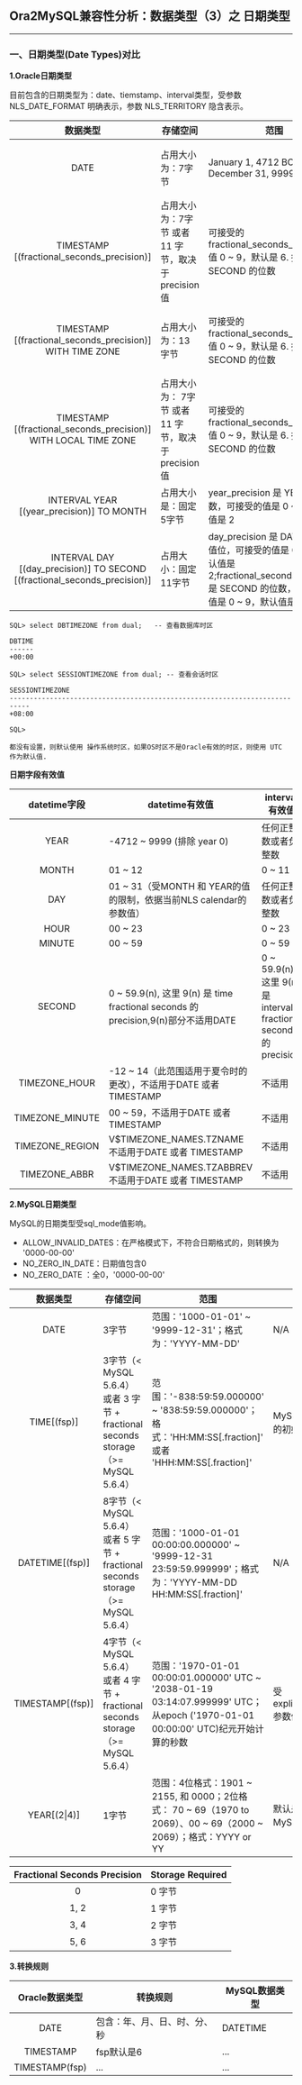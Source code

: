 ## Ora2MySQL兼容性分析：数据类型（3）之 日期类型
---

### 一、日期类型(Date Types)对比

**1.Oracle日期类型**

目前包含的日期类型为：date、tiemstamp、interval类型，受参数 NLS_DATE_FORMAT 明确表示，参数 NLS_TERRITORY 隐含表示。

|数据类型|存储空间|范围|说明|
|:-:|-|-|-|
|DATE|占用大小为：7字节|January 1, 4712 BC ~  December 31, 9999 AD|数据类型包含的日期字段：YEAR, MONTH, DAY, HOUR, MINUTE, 和 SECOND. 没有 fractional seconds 或者 时区|
|TIMESTAMP [(fractional_seconds_precision)]|占用大小为：7字节 或者 11 字节，取决于 precision值|可接受的 fractional_seconds_precision 值 0 ~ 9，默认是 6. 指的是 SECOND 的位数|数据类型包含的日期字段：YEAR, MONTH, DAY, HOUR, MINUTE, 和 SECOND. 包含fractional seconds 但是没有 时区|
|TIMESTAMP [(fractional_seconds_precision)] WITH TIME ZONE|占用大小为：13 字节|可接受的 fractional_seconds_precision 值 0 ~ 9，默认是 6. 指的是 SECOND 的位数|数据类型包含的日期字段：YEAR, MONTH, DAY, HOUR, MINUTE, SECOND, TIMEZONE_HOUR, 和 TIMEZONE_MINUTE. 包含 fractional seconds 和 明确时区|
|TIMESTAMP [(fractional_seconds_precision)] WITH LOCAL TIME ZONE|占用大小为： 7字节 或者 11 字节，取决于 precision值|可接受的 fractional_seconds_precision 值 0 ~ 9，默认是 6. 指的是 SECOND 的位数|对时区信息敏感|
|INTERVAL YEAR [(year_precision)] TO MONTH|占用大小是：固定 5字节|year_precision 是 YEAR的位数，可接受的值是 0 ~ 9，默认值是 2|获取数据：EXTRACT(YEAR\|MONTH FROM YEAR TO MONTH)|
|INTERVAL DAY [(day_precision)] TO SECOND [(fractional_seconds_precision)]|占用大小：固定 11字节|day_precision 是 DAY的最大数值位，可接受的值是 0 ~ 9，默认值是 2;fractional_seconds_precision 是 SECOND 的位数，可接受的值是 0 ~ 9，默认值是 6|EXTRACT(DAY\|HOUR\|MINUTE\|SECOND FROM DAY TO SECOND)|

```
SQL> select DBTIMEZONE from dual;   -- 查看数据库时区

DBTIME
------
+00:00

SQL> select SESSIONTIMEZONE from dual; -- 查看会话时区

SESSIONTIMEZONE
---------------------------------------------------------------------------
+08:00

SQL> 

都没有设置，则默认使用 操作系统时区，如果OS时区不是Oracle有效的时区，则使用 UTC 作为默认值.
```

**日期字段有效值**

|datetime字段|datetime有效值|interval有效值|
|:-:|-|-|
|YEAR|-4712 ~ 9999 (排除 year 0)|任何正整数或者负整数|
|MONTH|01 ~ 12|0 ~ 11|
|DAY|01 ~ 31（受MONTH 和 YEAR的值的限制，依据当前NLS calendar的参数值）|任何正整数或者负整数|
|HOUR|00 ~ 23|0 ~ 23| 
|MINUTE|00 ~ 59|0 ~ 59|
|SECOND|0 ~ 59.9(n), 这里 9(n) 是 time fractional seconds 的precision,9(n)部分不适用DATE|0 ~ 59.9(n), 这里 9(n) 是 interval fractional seconds 的precision|
|TIMEZONE_HOUR|-12 ~ 14（此范围适用于夏令时的更改），不适用于DATE 或者 TIMESTAMP|不适用|
|TIMEZONE_MINUTE|00 ~ 59，不适用于DATE 或者 TIMESTAMP|不适用|
|TIMEZONE_REGION|V$TIMEZONE_NAMES.TZNAME 不适用于DATE 或者 TIMESTAMP|不适用|
|TIMEZONE_ABBR|V$TIMEZONE_NAMES.TZABBREV 不适用于DATE 或者 TIMESTAMP|不适用|


**2.MySQL日期类型**

MySQL的日期类型受sql_mode值影响。
+ ALLOW_INVALID_DATES：在严格模式下，不符合日期格式的，则转换为 '0000-00-00'
+ NO_ZERO_IN_DATE：日期值包含0
+ NO_ZERO_DATE ：全0，'0000-00-00'

|数据类型|存储空间|范围|说明|
|:-:|-|-|-|
|DATE|3字节|范围：'1000-01-01' ~ '9999-12-31'；格式为：'YYYY-MM-DD'|N/A|
|TIME[(fsp)]|3字节（< MySQL 5.6.4） 或者 3 字节 + fractional seconds storage（>= MySQL 5.6.4）|范围：'-838:59:59.000000' ~ '838:59:59.000000'；格式：'HH:MM:SS[.fraction]' 或者 'HHH:MM:SS[.fraction]'|MySQL 5.6.5 开始，支持字段值的初始化和更新|
|DATETIME[(fsp)]|8字节（< MySQL 5.6.4） 或者 5 字节 + fractional seconds storage （>= MySQL 5.6.4） |范围：'1000-01-01 00:00:00.000000' ~ '9999-12-31 23:59:59.999999'；格式为：'YYYY-MM-DD HH:MM:SS[.fraction]'|N/A|
|TIMESTAMP[(fsp)]|4字节（< MySQL 5.6.4） 或者 4 字节 + fractional seconds storage（>= MySQL 5.6.4）|范围：'1970-01-01 00:00:01.000000' UTC ~ '2038-01-19 03:14:07.999999' UTC；从epoch ('1970-01-01 00:00:00' UTC)纪元开始计算的秒数|受explicit_defaults_for_timestamp参数值的影响|
|YEAR[(2\|4)]|1字节|范围：4位格式：1901 ~ 2155, 和 0000；2位格式： 70 ~ 69（1970 to 2069）、00 ~ 69（2000 ~ 2069）；格式：YYYY or YY |默认是：YEAR(4)，YEAR(2) MySQL 5.6.6 开始被废弃了|

|Fractional Seconds Precision|Storage Required|
|:-:|-|
|0|0 字节|
|1, 2|1 字节|
|3, 4|2 字节|
|5, 6|3 字节|




**3.转换规则**

|Oracle数据类型|转换规则|MySQL数据类型|
|:-:|-|-|
|DATE|包含：年、月、日、时、分、秒|DATETIME|
|TIMESTAMP|fsp默认是6|...|
|TIMESTAMP(fsp)|...|...|




